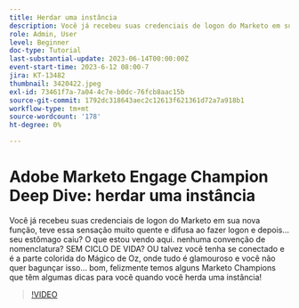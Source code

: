 ```yaml
---
title: Herdar uma instância
description: Você já recebeu suas credenciais de logon do Marketo em sua nova função, teve essa sensação muito quente e difusa ao fazer logon e depois... seu estômago caiu? O que estou vendo aqui. nenhuma convenção de nomenclatura? SEM CICLO DE VIDA? OU talvez você tenha se conectado e é a parte colorida do Mágico de Oz, onde tudo é glamouroso e você não quer bagunçar isso... bom, felizmente temos alguns Marketo Champions que têm algumas dicas para você quando você herda uma instância!
role: Admin, User
level: Beginner
doc-type: Tutorial
last-substantial-update: 2023-06-14T00:00:00Z
event-start-time: 2023-6-12 08:00-7
jira: KT-13482
thumbnail: 3420422.jpeg
exl-id: 73461f7a-7a04-4c7e-b0dc-76fcb8aac15b
source-git-commit: 1792dc318643aec2c12613f621361d72a7a918b1
workflow-type: tm+mt
source-wordcount: '178'
ht-degree: 0%

---
```


# Adobe Marketo Engage Champion Deep Dive: herdar uma instância

Você já recebeu suas credenciais de logon do Marketo em sua nova função, teve essa sensação muito quente e difusa ao fazer logon e depois... seu estômago caiu? O que estou vendo aqui. nenhuma convenção de nomenclatura? SEM CICLO DE VIDA? OU talvez você tenha se conectado e é a parte colorida do Mágico de Oz, onde tudo é glamouroso e você não quer bagunçar isso... bom, felizmente temos alguns Marketo Champions que têm algumas dicas para você quando você herda uma instância!

>[!VIDEO](https://video.tv.adobe.com/v/3420422/?learn=on)
